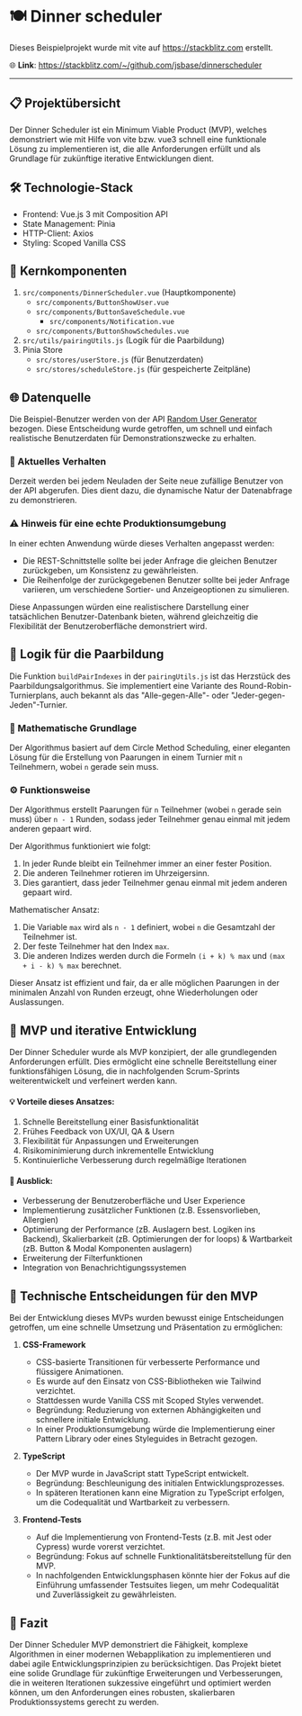 # 🍽️ Dinner scheduler

Dieses Beispielprojekt wurde mit vite auf https://stackblitz.com erstellt.

🌐 **Link**: https://stackblitz.com/~/github.com/jsbase/dinnerscheduler

---

## 📋 Projektübersicht

Der Dinner Scheduler ist ein Minimum Viable Product (MVP), welches demonstriert wie mit Hilfe von vite bzw. vue3 schnell eine funktionale Lösung zu implementieren ist, die alle Anforderungen erfüllt und als Grundlage für zukünftige iterative Entwicklungen dient.

## 🛠️ Technologie-Stack

- Frontend: Vue.js 3 mit Composition API
- State Management: Pinia
- HTTP-Client: Axios
- Styling: Scoped Vanilla CSS

## 🧩 Kernkomponenten

1.  `src/components/DinnerScheduler.vue` (Hauptkomponente)
    - `src/components/ButtonShowUser.vue`
    - `src/components/ButtonSaveSchedule.vue`
      - `src/components/Notification.vue` 
    - `src/components/ButtonShowSchedules.vue`
2. `src/utils/pairingUtils.js` (Logik für die Paarbildung)
3. Pinia Store
   - `src/stores/userStore.js` (für Benutzerdaten)
   - `src/stores/scheduleStore.js` (für gespeicherte Zeitpläne)

## 🌐 Datenquelle

Die Beispiel-Benutzer werden von der API [Random User Generator](https://randomuser.me/) bezogen. Diese Entscheidung wurde getroffen, um schnell und einfach realistische Benutzerdaten für Demonstrationszwecke zu erhalten.

### 🔄 Aktuelles Verhalten

Derzeit werden bei jedem Neuladen der Seite neue zufällige Benutzer von der API abgerufen. Dies dient dazu, die dynamische Natur der Datenabfrage zu demonstrieren.

### ⚠️ Hinweis für eine echte Produktionsumgebung

In einer echten Anwendung würde dieses Verhalten angepasst werden:

- Die REST-Schnittstelle sollte bei jeder Anfrage die gleichen Benutzer zurückgeben, um Konsistenz zu gewährleisten.
- Die Reihenfolge der zurückgegebenen Benutzer sollte bei jeder Anfrage variieren, um verschiedene Sortier- und Anzeigeoptionen zu simulieren.

Diese Anpassungen würden eine realistischere Darstellung einer tatsächlichen Benutzer-Datenbank bieten, während gleichzeitig die Flexibilität der Benutzeroberfläche demonstriert wird.

## 🧮 Logik für die Paarbildung

Die Funktion `buildPairIndexes` in der `pairingUtils.js` ist das Herzstück des Paarbildungsalgorithmus. Sie implementiert eine Variante des Round-Robin-Turnierplans, auch bekannt als das "Alle-gegen-Alle"- oder "Jeder-gegen-Jeden"-Turnier.

### 📐 Mathematische Grundlage

Der Algorithmus basiert auf dem Circle Method Scheduling, einer eleganten Lösung für die Erstellung von Paarungen in einem Turnier mit `n` Teilnehmern, wobei `n` gerade sein muss.

### ⚙️ Funktionsweise

Der Algorithmus erstellt Paarungen für `n` Teilnehmer (wobei `n` gerade sein muss) über `n - 1` Runden, sodass jeder Teilnehmer genau einmal mit jedem anderen gepaart wird.

Der Algorithmus funktioniert wie folgt:

1. In jeder Runde bleibt ein Teilnehmer immer an einer fester Position.
2. Die anderen Teilnehmer rotieren im Uhrzeigersinn.
3. Dies garantiert, dass jeder Teilnehmer genau einmal mit jedem anderen gepaart wird.

Mathematischer Ansatz:

1. Die Variable `max` wird als `n - 1` definiert, wobei `n` die Gesamtzahl der Teilnehmer ist.
2. Der feste Teilnehmer hat den Index `max`.
3. Die anderen Indizes werden durch die Formeln `(i + k) % max` und `(max + i - k) % max` berechnet.

Dieser Ansatz ist effizient und fair, da er alle möglichen Paarungen in der minimalen Anzahl von Runden erzeugt, ohne Wiederholungen oder Auslassungen.

## 🚀 MVP und iterative Entwicklung

Der Dinner Scheduler wurde als MVP konzipiert, der alle grundlegenden Anforderungen erfüllt. Dies ermöglicht eine schnelle Bereitstellung einer funktionsfähigen Lösung, die in nachfolgenden Scrum-Sprints weiterentwickelt und verfeinert werden kann.

#### 💡 Vorteile dieses Ansatzes:

1. Schnelle Bereitstellung einer Basisfunktionalität
2. Frühes Feedback von UX/UI, QA & Usern
3. Flexibilität für Anpassungen und Erweiterungen
4. Risikominimierung durch inkrementelle Entwicklung
5. Kontinuierliche Verbesserung durch regelmäßige Iterationen

#### 🔮 Ausblick:
- Verbesserung der Benutzeroberfläche und User Experience
- Implementierung zusätzlicher Funktionen (z.B. Essensvorlieben, Allergien)
- Optimierung der Performance (zB. Auslagern best. Logiken ins Backend), Skalierbarkeit (zB. Optimierungen der for loops) & Wartbarkeit (zB. Button & Modal Komponenten auslagern)
- Erweiterung der Filterfunktionen
- Integration von Benachrichtigungssystemen

## 🤔 Technische Entscheidungen für den MVP

Bei der Entwicklung dieses MVPs wurden bewusst einige Entscheidungen getroffen, um eine schnelle Umsetzung und Präsentation zu ermöglichen:

1. **CSS-Framework**
   - CSS-basierte Transitionen für verbesserte Performance und flüssigere Animationen.
   - Es wurde auf den Einsatz von CSS-Bibliotheken wie Tailwind verzichtet.
   - Stattdessen wurde Vanilla CSS mit Scoped Styles verwendet.
   - Begründung: Reduzierung von externen Abhängigkeiten und schnellere initiale Entwicklung.
   - In einer Produktionsumgebung würde die Implementierung einer Pattern Library oder eines Styleguides in Betracht gezogen.

2. **TypeScript**
   - Der MVP wurde in JavaScript statt TypeScript entwickelt.
   - Begründung: Beschleunigung des initialen Entwicklungsprozesses.
   - In späteren Iterationen kann eine Migration zu TypeScript erfolgen, um die Codequalität und Wartbarkeit zu verbessern.

3. **Frontend-Tests**
   - Auf die Implementierung von Frontend-Tests (z.B. mit Jest oder Cypress) wurde vorerst verzichtet.
   - Begründung: Fokus auf schnelle Funktionalitätsbereitstellung für den MVP.
   - In nachfolgenden Entwicklungsphasen könnte hier der  Fokus auf die Einführung umfassender Testsuites liegen, um mehr Codequalität und Zuverlässigkeit zu gewährleisten.

## 🏁 Fazit

Der Dinner Scheduler MVP demonstriert die Fähigkeit, komplexe Algorithmen in einer modernen Webapplikation zu implementieren und dabei agile Entwicklungsprinzipien zu berücksichtigen. Das Projekt bietet eine solide Grundlage für zukünftige Erweiterungen und Verbesserungen, die in weiteren Iterationen sukzessive eingeführt und optimiert werden können, um den Anforderungen eines robusten, skalierbaren Produktionssystems gerecht zu werden.
